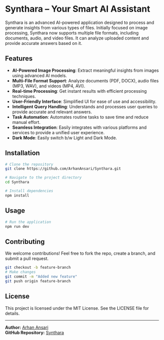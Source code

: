 # Synthara – Your Smart AI Assistant

Synthara is an advanced AI-powered application designed to process and generate insights from various types of files. Initially focused on image processing, Synthara now supports multiple file formats, including documents, audio, and video files. It can analyze uploaded content and provide accurate answers based on it.

## Features

- **AI-Powered Image Processing**: Extract meaningful insights from images using advanced AI models.
- **Multi-File Format Support**: Analyze documents (PDF, DOCX), audio files (MP3, WAV), and videos (MP4, AVI).
- **Real-time Processing**: Get instant results with efficient processing techniques.
- **User-Friendly Interface**: Simplified UI for ease of use and accessibility.
- **Intelligent Query Handling**: Understands and processes user queries to provide accurate and relevant answers.
- **Task Automation**: Automates routine tasks to save time and reduce manual effort.
- **Seamless Integration**: Easily integrates with various platforms and services to provide a unified user experience.
- **Dark Mode**: Easily switch b/w Light and Dark Mode.

## Installation

```sh
# Clone the repository
git clone https://github.com/ArhanAnsari/Synthara.git

# Navigate to the project directory
cd Synthara

# Install dependencies
npm install 
```

## Usage

```sh
# Run the application
npm run dev
```

## Contributing

We welcome contributions! Feel free to fork the repo, create a branch, and submit a pull request.

```sh
git checkout -b feature-branch
# Make changes
git commit -m "Added new feature"
git push origin feature-branch
```

## License

This project is licensed under the MIT License. See the LICENSE file for details.

---

**Author:** [Arhan Ansari](https://github.com/ArhanAnsari)  
**GitHub Repository:** [Synthara](https://github.com/ArhanAnsari/Synthara)
